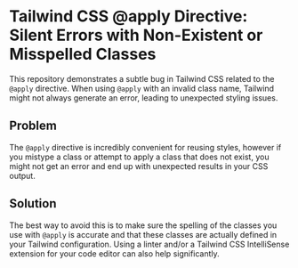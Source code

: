 # Tailwind CSS @apply Directive: Silent Errors with Non-Existent or Misspelled Classes
This repository demonstrates a subtle bug in Tailwind CSS related to the `@apply` directive. When using `@apply` with an invalid class name, Tailwind might not always generate an error, leading to unexpected styling issues.

## Problem
The `@apply` directive is incredibly convenient for reusing styles, however if you mistype a class or attempt to apply a class that does not exist, you might not get an error and end up with unexpected results in your CSS output.

## Solution
The best way to avoid this is to make sure the spelling of the classes you use with `@apply` is accurate and that these classes are actually defined in your Tailwind configuration.  Using a linter and/or a Tailwind CSS IntelliSense extension for your code editor can also help significantly.